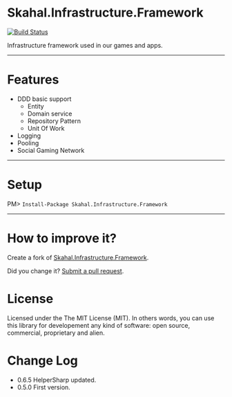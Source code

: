 Skahal.Infrastructure.Framework
===============================
[![Build Status](https://travis-ci.org/skahal/Skahal.Infrastructure.Framework.png?branch=master)](https://travis-ci.org/skahal/Skahal.Infrastructure.Framework)

Infrastructure framework used in our games and apps.

--------

Features
===
- DDD basic support
	- Entity
	- Domain service
	- Repository Pattern
	- Unit Of Work
- Logging
- Pooling 
- Social Gaming Network

--------

Setup
===

PM> `Install-Package Skahal.Infrastructure.Framework` 		
 		
 
--------

How to improve it?
======

Create a fork of [Skahal.Infrastructure.Framework](https://github.com/skahal/Skahal.Infrastructure.Framework/fork). 

Did you change it? [Submit a pull request](https://github.com/skahal/Skahal.Infrastructure.Framework/pull/new/master).


License
======

Licensed under the The MIT License (MIT).
In others words, you can use this library for developement any kind of software: open source, commercial, proprietary and alien.


Change Log
======
- 0.6.5 HelperSharp updated. 
- 0.5.0 First version.



